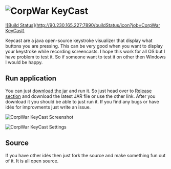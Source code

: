 ![CorpWar KeyCast](http://www.corpwar.net/wp-content/uploads/2015/07/keycast.png)
=======

[![Build Status](http://90.230.165.227:7890/buildStatus/icon?job=CorpWar KeyCast)](http://90.230.165.227:7890/job/CorpWar%20KeyCast/)

Keycast are a java open-source keystroke visualizer that display what buttons you are pressing. This can be very good when you want to display your keystroke while recording screencasts. I hope this work for all OS but I have problem to test it. So if someone want to test it on other then Windows I would be happy.

## Run application
You can just [download the jar](https://github.com/CorpWar/keycast/releases/download/v0.98/corpwar-keycast-all-0.98.jar) and run it. So just head over to [Release section](https://github.com/CorpWar/keycast/releases) and download the latest JAR file or use the other link. After you download it you should be able to just run it. If you find any bugs or have idés for improvments just write an issue.

![CorpWar KeyCast Screenshot](http://www.corpwar.net/wp-content/uploads/2015/07/KeyCast_mainScreen.png)

![CorpWar KeyCast Settings](http://www.corpwar.net/wp-content/uploads/2015/07/settings_keycast.png)

## Source
If you have other idés then just fork the source and make something fun out of it. It is all open source.
